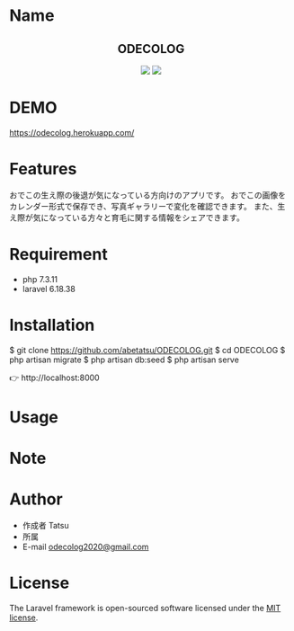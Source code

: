 # Name

<h2 align="center">ODECOLOG</h2>

<p align="center">
  <img src="https://res.cloudinary.com/tatsu/image/upload/v1601878737/%E3%82%B9%E3%82%AF%E3%83%AA%E3%83%BC%E3%83%B3%E3%82%B7%E3%83%A7%E3%83%83%E3%83%88_2020-10-05_15.17.28_ang5w1.png">
  <img src="https://res.cloudinary.com/tatsu/image/upload/v1602546933/%E3%82%B9%E3%82%AF%E3%83%AA%E3%83%BC%E3%83%B3%E3%82%B7%E3%83%A7%E3%83%83%E3%83%88_2020-10-13_8.55.04_fvpo4k.png">
</p>

# DEMO

https://odecolog.herokuapp.com/

# Features

おでこの生え際の後退が気になっている方向けのアプリです。
おでこの画像をカレンダー形式で保存でき、写真ギャラリーで変化を確認できます。
また、生え際が気になっている方々と育毛に関する情報をシェアできます。


# Requirement

* php 7.3.11
* laravel 6.18.38

# Installation

$ git clone https://github.com/abetatsu/ODECOLOG.git
$ cd ODECOLOG
$ php artisan migrate
$ php artisan db:seed
$ php artisan serve

👉 http://localhost:8000


# Usage


# Note


# Author

* 作成者 Tatsu
* 所属
* E-mail odecolog2020@gmail.com

# License

The Laravel framework is open-sourced software licensed under the [MIT license](https://opensource.org/licenses/MIT).

